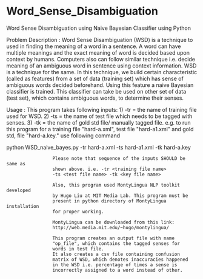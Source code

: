 Word_Sense_Disambiguation
=========================

Word Sense Disambiguation using Naive Bayesian Classifier using Python

 Problem 
 Description       :  Word Sense Disambiguation (WSD) is a technique to 
                      used in finding the meaning of a word in a sentence. 
                      A word can have multiple meanings and the exact meaning
                      of word is decided based upon context by humans. 
                      Computers also can follow similar technique i.e. decide 
                      meaning of an ambiguous word in sentence using context 
                      information. WSD is a technique for the same. In this 
                      technique, we build certain characteristic (called as 
                      features) from a set of data (training set) 
                      which has sense of ambiguous words decided beforehand.
                      Using this feature a naive Bayesian classifier is 
                      trained. This classifier can take be used on other set
                      of data (test set), which contains ambiguous words, to 
                      determine their senses.

 Usage             : This program takes following inputs:
                     1) -tr = the name of training file used for WSD. 
                     2) -ts = the name of test file which needs to be tagged 
                              with senses.
                     3) -tk = the name of gold std file/ manually tagged file.
                     e.g. to run this program for a training file 
                     "hard-a.xml", test file "hard-a1.xml" and gold std,
                      file "hard-a.key." use 
                      following command
 
 python WSD_naive_bayes.py -tr hard-a.xml -ts hard-a1.xml -tk hard-a.key 

                     Please note that sequence of the inputs SHOULD be same as
                     shown above. i.e. -tr <training file name> 
                     -ts <test file name> -tk <key file name> 
                    
                     Also, this program used MontyLingua NLP toolkit developed
                     by Hugo Liu at MIT Media Lab. This program must be 
                     present in python directory of MontyLingua installation
                     for proper working.
                                
                     MontyLingua can be downloaded from this link:
                     http://web.media.mit.edu/~hugo/montylingua/

                     This program creates an output file with name 
                     "op_file", which contains the tagged senses for 
                     words in test file. 
                     It also creates a csv file containing confusion
                     matrix of WSD, which denotes inaccuracies happened
                     in the WSD i.e. percentage of times a sense is 
                     incorrectly assigned to a word instead of other.
                   
